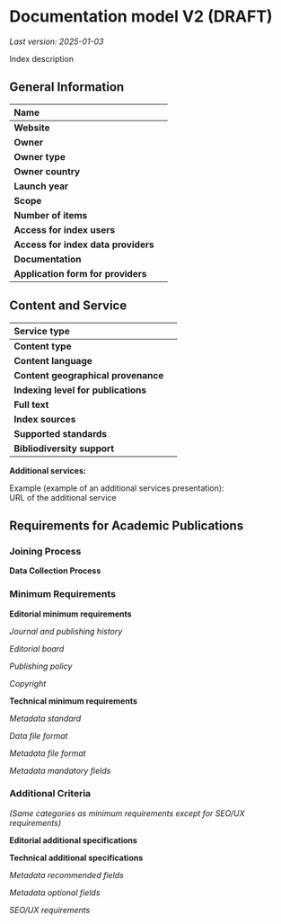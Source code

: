 # **Documentation model V2 (DRAFT)**

*Last version: 2025-01-03*

Index description

## **General Information**

| Name |  |
| :---- | :---- |
| **Website** |  |
| **Owner** |  |
| **Owner type** |  |
| **Owner country** |  |
| **Launch year** |  |
| **Scope** |  |
| **Number of items** |  |
| **Access for index users** |  |
| **Access for index data providers** |  |
| **Documentation** |  |
| **Application form for providers** |  |

## **Content and Service**

| Service type |  |
| :---- | :---- |
| **Content type** |  |
| **Content language** |  |
| **Content geographical provenance** |  |
| **Indexing level for publications** |  |
| **Full text** |  |
| **Index sources** |  |
| **Supported standards** |  |
| **Bibliodiversity support** |  |

**Additional services:**

Example (example of an additional services presentation):  
URL of the additional service

## **Requirements for Academic Publications**

### Joining Process

**Data Collection Process**

### Minimum Requirements

**Editorial minimum requirements**

*Journal and publishing history*

*Editorial board*

*Publishing policy*

*Copyright*

**Technical minimum requirements**

*Metadata standard*

*Data file format*

*Metadata file format*

*Metadata mandatory fields*

### Additional Criteria

*(Same categories as minimum requirements except for SEO/UX requirements)*

**Editorial additional specifications**

**Technical additional specifications**

*Metadata recommended fields*

*Metadata optional fields*

*SEO/UX requirements*

